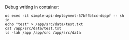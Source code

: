 Debug writing in container:
```
oc exec -it simple-api-deployment-57bffb5cc-dqqpf -- sh
id
echo "test" > /app/src/data/test.txt
cat /app/src/data/test.txt
ls -lah /app /app/src /app/src/data
```